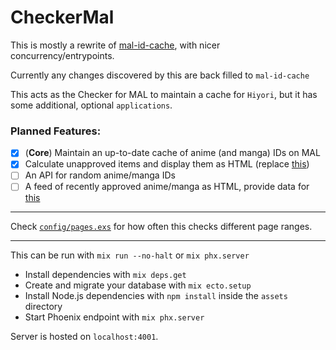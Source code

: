 # CheckerMal

This is mostly a rewrite of [mal-id-cache](https://github.com/seanbreckenridge/mal-id-cache), with nicer concurrency/entrypoints.

Currently any changes discovered by this are back filled to `mal-id-cache`

This acts as the Checker for MAL to maintain a cache for `Hiyori`, but it has some additional, optional `applications`.

### Planned Features:

- [x] (**Core**) Maintain an up-to-date cache of anime (and manga) IDs on MAL
- [x] Calculate unapproved items and display them as HTML (replace [this](https://github.com/seanbreckenridge/mal-unapproved))
- [ ] An API for random anime/manga IDs
- [ ] A feed of recently approved anime/manga as HTML, provide data for [this](https://github.com/seanbreckenridge/mal-notify-bot)

---

Check [`config/pages.exs`](./config/pages.exs) for how often this checks different page ranges.

---

This can be run with `mix run --no-halt` or `mix phx.server`

- Install dependencies with `mix deps.get`
- Create and migrate your database with `mix ecto.setup`
- Install Node.js dependencies with `npm install` inside the `assets` directory
- Start Phoenix endpoint with `mix phx.server`

Server is hosted on `localhost:4001`.

